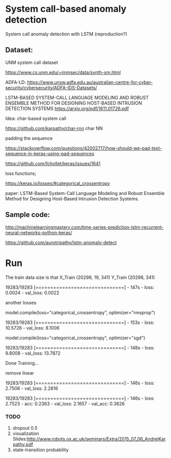 # System call-based anomaly detection 

System call anomaly detection with LSTM (reproduction?)

## Dataset:
UNM system call dataset 

https://www.cs.unm.edu/~immsec/data/synth-sm.html


ADFA-LD:
https://www.unsw.adfa.edu.au/australian-centre-for-cyber-security/cybersecurity/ADFA-IDS-Datasets/


LSTM-BASED SYSTEM-CALL LANGUAGE MODELING AND ROBUST ENSEMBLE METHOD FOR DESIGNING HOST-BASED INTRUSION DETECTION SYSTEMS
https://arxiv.org/pdf/1611.01726.pdf

Idea:
char-based system call 


https://github.com/karpathy/char-rnn
char NN 


padding the sequence

https://stackoverflow.com/questions/42002717/how-should-we-pad-text-sequence-in-keras-using-pad-sequences

https://github.com/fchollet/keras/issues/1641


loss functions;

https://keras.io/losses/#categorical_crossentropy


paper:
LSTM-Based System-Call Language Modeling and Robust Ensemble Method for Designing Host-Based Intrusion Detection Systems.

## Sample code:

http://machinelearningmastery.com/time-series-prediction-lstm-recurrent-neural-networks-python-keras/


https://github.com/aurotripathy/lstm-anomaly-detect


# Run

The train data size is that
X_Train (20298, 19, 341)
Y_Train (20298, 341)

19283/19283 [==============================] - 147s - loss: 0.0024 - val_loss: 0.0022


another losses

model.compile(loss="categorical_crossentropy", optimizer="rmsprop")

19283/19283 [==============================] - 153s - loss: 10.5728 - val_loss: 8.1006


model.compile(loss="categorical_crossentropy", optimizer="sgd")

19283/19283 [==============================] - 148s - loss: 9.8008 - val_loss: 13.7872

Done Training...

remove linear

19283/19283 [==============================] - 146s - loss: 2.7506 - val_loss: 2.2816

19283/19283 [==============================] - 146s - loss: 2.7523 - acc: 0.2363 - val_loss: 2.1657 - val_acc: 0.3626


### TODO
1) dropout 0.5
2) visualization 
Slides:http://www.robots.ox.ac.uk/seminars/Extra/2015_07_06_AndrejKarpathy.pdf
3) state-transition probability  



